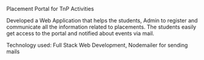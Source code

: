 Placement Portal for TnP Activities

Developed a Web Application that helps the students, Admin to register and communicate all the information related 
to placements. The students easily get access to the portal and notified about events via mail.

Technology used: Full Stack Web Development, Nodemailer for sending mails

